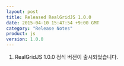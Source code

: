 ```yaml
---
layout: post
title: Released RealGridJS 1.0.0
date: 2015-04-10 15:47:54 +9:00 GMT
category: "Release Notes"
product: js
version: 1.0.0
---
```


1. RealGridJS 1.0.0 정식 버전이 출시되었습니다.
